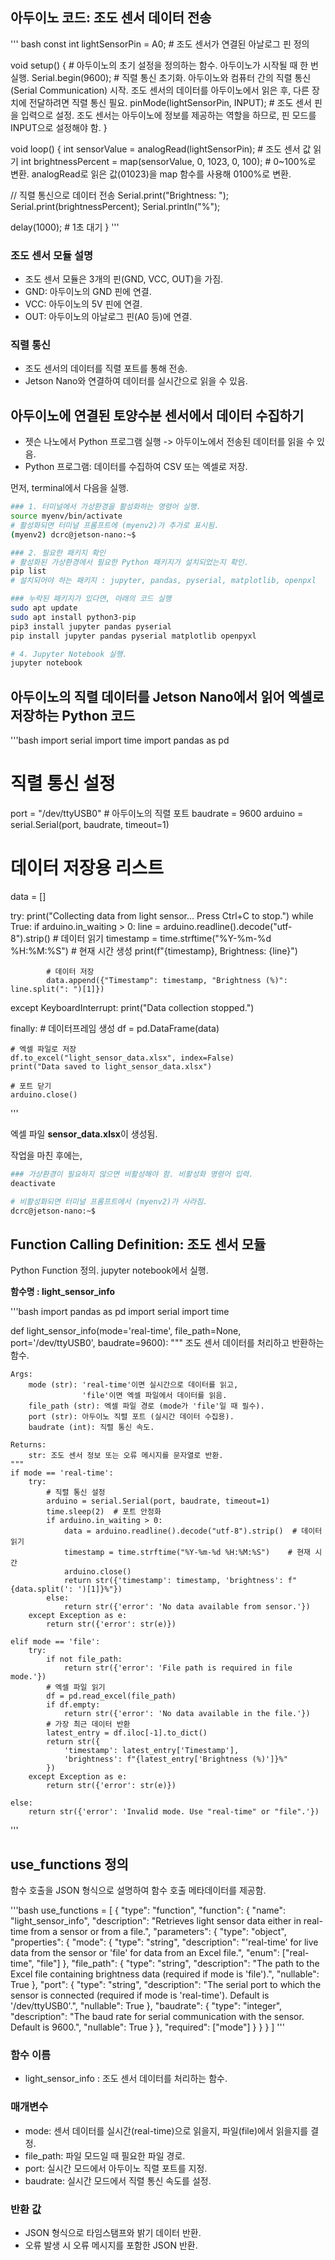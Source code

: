 ## 아두이노 코드: 조도 센서 데이터 전송

''' bash
const int lightSensorPin = A0; # 조도 센서가 연결된 아날로그 핀 정의

void setup() { # 아두이노의 초기 설정을 정의하는 함수. 아두이노가 시작될 때 한 번 실행.
  Serial.begin(9600); # 직렬 통신 초기화. 아두이노와 컴퓨터 간의 직렬 통신(Serial Communication) 시작. 조도 센서의 데이터를 아두이노에서 읽은 후, 다른 장치에 전달하려면 직렬 통신 필요.
  pinMode(lightSensorPin, INPUT); # 조도 센서 핀을 입력으로 설정. 조도 센서는 아두이노에 정보를 제공하는 역할을 하므로, 핀 모드를 INPUT으로 설정해야 함.
}

void loop() {
  int sensorValue = analogRead(lightSensorPin); # 조도 센서 값 읽기
  int brightnessPercent = map(sensorValue, 0, 1023, 0, 100); # 0~100%로 변환. analogRead로 읽은 값(01023)을 map 함수를 사용해 0100%로 변환.

  // 직렬 통신으로 데이터 전송
  Serial.print("Brightness: ");
  Serial.print(brightnessPercent);
  Serial.println("%");

  delay(1000); # 1초 대기
}
'''

### 조도 센서 모듈 설명
- 조도 센서 모듈은 3개의 핀(GND, VCC, OUT)을 가짐.
- GND: 아두이노의 GND 핀에 연결.
- VCC: 아두이노의 5V 핀에 연결.
- OUT: 아두이노의 아날로그 핀(A0 등)에 연결.

### 직렬 통신
- 조도 센서의 데이터를 직렬 포트를 통해 전송.
- Jetson Nano와 연결하여 데이터를 실시간으로 읽을 수 있음.




## 아두이노에 연결된 토양수분 센서에서 데이터 수집하기
- 젯슨 나노에서 Python 프로그램 실행 -> 아두이노에서 전송된 데이터를 읽을 수 있음.
- Python 프로그램: 데이터를 수집하여 CSV 또는 엑셀로 저장.

먼저, terminal에서 다음을 실행.

```bash
### 1. 터미널에서 가상환경을 활성화하는 명령어 실행.
source myenv/bin/activate
# 활성화되면 터미널 프롬프트에 (myenv2)가 추가로 표시됨.
(myenv2) dcrc@jetson-nano:~$

### 2. 필요한 패키지 확인
# 활성화된 가상환경에서 필요한 Python 패키지가 설치되었는지 확인.
pip list
# 설치되어야 하는 패키지 : jupyter, pandas, pyserial, matplotlib, openpxl

### 누락된 패키지가 있다면, 아래의 코드 실행
sudo apt update
sudo apt install python3-pip
pip3 install jupyter pandas pyserial
pip install jupyter pandas pyserial matplotlib openpyxl

# 4. Jupyter Notebook 실행.
jupyter notebook 
```



## 아두이노의 직렬 데이터를 Jetson Nano에서 읽어 엑셀로 저장하는 Python 코드

'''bash
import serial
import time
import pandas as pd

# 직렬 통신 설정
port = "/dev/ttyUSB0"  # 아두이노의 직렬 포트
baudrate = 9600
arduino = serial.Serial(port, baudrate, timeout=1)

# 데이터 저장용 리스트
data = []

try:
    print("Collecting data from light sensor... Press Ctrl+C to stop.")
    while True:
        if arduino.in_waiting > 0:
            line = arduino.readline().decode("utf-8").strip()  # 데이터 읽기
            timestamp = time.strftime("%Y-%m-%d %H:%M:%S")    # 현재 시간 생성
            print(f"{timestamp}, Brightness: {line}")
            
            # 데이터 저장
            data.append({"Timestamp": timestamp, "Brightness (%)": line.split(": ")[1]})

except KeyboardInterrupt:
    print("Data collection stopped.")

finally:
    # 데이터프레임 생성
    df = pd.DataFrame(data)
    
    # 엑셀 파일로 저장
    df.to_excel("light_sensor_data.xlsx", index=False)
    print("Data saved to light_sensor_data.xlsx")
    
    # 포트 닫기
    arduino.close()
'''

엑셀 파일 **sensor_data.xlsx**이 생성됨.

작업을 마친 후에는, 
```bash
### 가상환경이 필요하지 않으면 비활성해야 함. 비활성화 명령어 입력.
deactivate

# 비활성화되면 터미널 프롬프트에서 (myenv2)가 사라짐.
dcrc@jetson-nano:~$
```




## Function Calling Definition: 조도 센서 모듈
Python Function 정의. jupyter notebook에서 실행.

**함수명 : light_sensor_info**

'''bash
import pandas as pd
import serial
import time

def light_sensor_info(mode='real-time', file_path=None, port='/dev/ttyUSB0', baudrate=9600):
    """
    조도 센서 데이터를 처리하고 반환하는 함수.

    Args:
        mode (str): 'real-time'이면 실시간으로 데이터를 읽고,
                    'file'이면 엑셀 파일에서 데이터를 읽음.
        file_path (str): 엑셀 파일 경로 (mode가 'file'일 때 필수).
        port (str): 아두이노 직렬 포트 (실시간 데이터 수집용).
        baudrate (int): 직렬 통신 속도.

    Returns:
        str: 조도 센서 정보 또는 오류 메시지를 문자열로 반환.
    """
    if mode == 'real-time':
        try:
            # 직렬 통신 설정
            arduino = serial.Serial(port, baudrate, timeout=1)
            time.sleep(2)  # 포트 안정화
            if arduino.in_waiting > 0:
                data = arduino.readline().decode("utf-8").strip()  # 데이터 읽기
                timestamp = time.strftime("%Y-%m-%d %H:%M:%S")    # 현재 시간
                arduino.close()
                return str({'timestamp': timestamp, 'brightness': f"{data.split(': ')[1]}%"})
            else:
                return str({'error': 'No data available from sensor.'})
        except Exception as e:
            return str({'error': str(e)})

    elif mode == 'file':
        try:
            if not file_path:
                return str({'error': 'File path is required in file mode.'})
            # 엑셀 파일 읽기
            df = pd.read_excel(file_path)
            if df.empty:
                return str({'error': 'No data available in the file.'})
            # 가장 최근 데이터 반환
            latest_entry = df.iloc[-1].to_dict()
            return str({
                'timestamp': latest_entry['Timestamp'],
                'brightness': f"{latest_entry['Brightness (%)']}%"
            })
        except Exception as e:
            return str({'error': str(e)})

    else:
        return str({'error': 'Invalid mode. Use "real-time" or "file".'})
'''

## use_functions 정의
함수 호출을 JSON 형식으로 설명하여 함수 호출 메타데이터를 제공함.

'''bash
use_functions = [
    {
        "type": "function",
        "function": {
            "name": "light_sensor_info",
            "description": "Retrieves light sensor data either in real-time from a sensor or from a file.",
            "parameters": {
                "type": "object",
                "properties": {
                    "mode": {
                        "type": "string",
                        "description": "'real-time' for live data from the sensor or 'file' for data from an Excel file.",
                        "enum": ["real-time", "file"]
                    },
                    "file_path": {
                        "type": "string",
                        "description": "The path to the Excel file containing brightness data (required if mode is 'file').",
                        "nullable": True
                    },
                    "port": {
                        "type": "string",
                        "description": "The serial port to which the sensor is connected (required if mode is 'real-time'). Default is '/dev/ttyUSB0'.",
                        "nullable": True
                    },
                    "baudrate": {
                        "type": "integer",
                        "description": "The baud rate for serial communication with the sensor. Default is 9600.",
                        "nullable": True
                    }
                },
                "required": ["mode"]
            }
        }
    }
]
'''

### 함수 이름
- light_sensor_info : 조도 센서 데이터를 처리하는 함수.
### 매개변수
- mode: 센서 데이터를 실시간(real-time)으로 읽을지, 파일(file)에서 읽을지를 결정.
- file_path: 파일 모드일 때 필요한 파일 경로.
- port: 실시간 모드에서 아두이노 직렬 포트를 지정.
- baudrate: 실시간 모드에서 직렬 통신 속도를 설정.
### 반환 값
- JSON 형식으로 타임스탬프와 밝기 데이터 반환.
- 오류 발생 시 오류 메시지를 포함한 JSON 반환.
